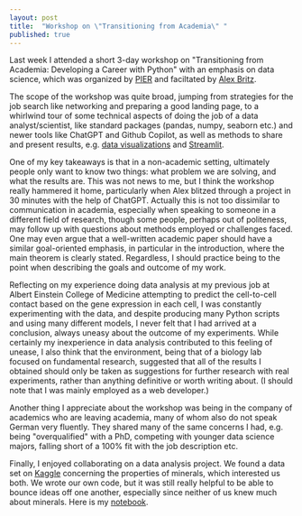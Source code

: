 ```yaml
---
layout: post
title:  "Workshop on \"Transitioning from Academia\" "
published: true
---
```


Last week I attended a short 3-day workshop on
"Transitioning from Academia: Developing a Career with Python"
with an emphasis on data science,
which was organized by [PIER](https://pier-hamburg.de)
and faciltated by [Alex Britz](https://alexbritz.de/).

The scope of the workshop was quite broad,
jumping from strategies for the job search like networking
and preparing a good landing page, to a whirlwind tour of
some technical aspects of doing the job of a data analyst/scientist,
like standard packages (pandas, numpy, seaborn etc.)
and newer tools like ChatGPT and Github Copilot,
as well as methods to share and present results,
e.g. [data visualizations](https://www.data-to-viz.com/)
and [Streamlit](https://streamlit.io/).

One of my key takeaways is that in a non-academic setting,
ultimately people only want to know two things:
what problem we are solving, and what the results are.
This was not news to me, but I think the workshop really hammered it home,
particularly when Alex blitzed through a project in 30 minutes
with the help of ChatGPT.
Actually this is not too dissimilar to communication in academia,
especially when speaking to someone in a different field of research,
though some people, perhaps out of politeness, may follow up with questions
about methods employed or challenges faced.
One may even argue that a well-written academic paper should
have a similar goal-oriented emphasis, in particular in the introduction,
where the main theorem is clearly stated.
Regardless, I should practice being to the point when describing
the goals and outcome of my work.

Reflecting on my experience doing data analysis at my previous job at
Albert Einstein College of Medicine
attempting to predict the cell-to-cell contact based on the
gene expression in each cell,
I was constantly experimenting with the data,
and despite producing many Python scripts and using many different models,
I never felt that I had arrived at a conclusion,
always uneasy about the outcome of my experiments.
While certainly my inexperience in data analysis contributed to
this feeling of unease,
I also think that the environment, being that of a biology lab
focused on fundamental research,
suggested that all of the results I obtained should only be taken
as suggestions for further research with real experiments,
rather than anything definitive or worth writing about.
(I should note that I was mainly employed as a web developer.)

Another thing I appreciate about the workshop was being in the
company of academics who are leaving academia,
many of whom also do not speak German very fluently.
They shared many of the same concerns I had,
e.g. being "overqualified" with a PhD,
competing with younger data science majors,
falling short of a 100% fit with the job description etc.

Finally, I enjoyed collaborating on a data analysis project.
We found a data set on [Kaggle](
https://www.kaggle.com/datasets/vinven7/comprehensive-database-of-minerals/)
concerning the properties of minerals, which interested us both.
We wrote our own code, but it was still really helpful to be able
to bounce ideas off one another,
especially since neither of us knew much about minerals.
Here is my [notebook](
https://github.com/YingHongTham/DataAnalysis/tree/main/mineral_properties).
